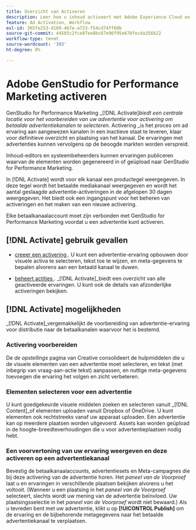 ```yaml
---
title: Overzicht van Activeren
description: Leer hoe u inhoud activeert met Adobe Experience Cloud en toepassingen van derden.
feature: Ad Activation, Workflow
exl-id: 365fe253-d189-467e-a723-f54cd74ff60b
source-git-commit: 445b5c2fce07ee8bc67e96f95e670fecda356b22
workflow-type: tm+mt
source-wordcount: '393'
ht-degree: 0%

---
```


# Adobe GenStudio for Performance Marketing activeren

GenStudio for Performance Marketing _[!DNL Activate]_biedt een centrale locatie voor het voorbereiden van uw advertentie voor activering om betaalde advertentiekanalen te selecteren._ Activering _is het proces om ad ervaring aan aangewezen kanalen in een inactieve staat te leveren, klaar voor definitieve overzicht en plaatsing van het kanaal. De ervaringen met advertenties kunnen vervolgens op de beoogde markten worden verspreid.

Inhoud-editors en systeembeheerders kunnen ervaringen publiceren waarvan de elementen worden gegenereerd in of geüpload naar GenStudio for Performance Marketing.

In [!DNL Activate] wordt voor elk kanaal een productegel weergegeven. In deze tegel wordt het betaalde mediakanaal weergegeven en wordt het aantal geslaagde advertentie-activeringen in de afgelopen 30 dagen weergegeven. Het biedt ook een ingangspunt voor het beheren van activeringen en het maken van een nieuwe activering.

Elke betaalkanaalaccount moet zijn verbonden met GenStudio for Performance Marketing voordat u een advertentie kunt activeren.

## [!DNL Activate] gebruik gevallen

* [ creeer een activering ](create-activation.md). U kunt een advertentie-ervaring opbouwen door visuele activa te selecteren, tekst toe te wijzen, en meta-gegevens te bepalen alvorens aan een betaald kanaal te duwen.

* [ beheert actities ](manage-activations.md). _[!DNL Activate]_biedt een overzicht van alle geactiveerde ervaringen. U kunt ook de details van afzonderlijke activeringen bekijken.

## [!DNL Activate] mogelijkheden

_[!DNL Activate]_vergemakkelijkt de voorbereiding van advertentie-ervaring voor distributie naar de betaalkanalen waarvoor het is bestemd.

### Activering voorbereiden

De _de opstellings_ pagina van Creative consolideert de hulpmiddelen die u de visuele elementen van een advertentie moet selecteren, en tekst (met inbegrip van vraag-aan-actie tekst) aanpassen, en nuttige meta-gegevens toevoegen die ervaring het volgen en zicht verbeteren.

### Elementen selecteren voor een advertentie

U kunt goedgekeurde visuele middelen zoeken en selecteren vanuit _[!DNL Content]_of elementen uploaden vanuit Dropbox of OneDrive. U kunt elementen ook rechtstreeks vanaf uw apparaat uploaden. Eén advertentie kan op meerdere plaatsen worden uitgevoerd. Assets kan worden geüpload in de hoogte-breedteverhoudingen die u voor advertentieplaatsen nodig hebt.

### Een voorvertoning van uw ervaring weergeven en deze activeren op een advertentiekanaal

Bevestig de betaalkanaalaccounts, advertentiesets en Meta-campagnes die bij deze activering van de advertentie horen. Het _paneel van de Voorproef_ laat u en ervaringen in verschillende plaatsen bekijken alvorens u het voltooit. (Wanneer u een plaatsing in het _paneel van de Voorproef_ selecteert, slechts wordt uw mening van de advertentie beïnvloed. Uw plaatsingsselectie in het _paneel van de Voorproef_ wordt niet bewaard.) Als u tevreden bent met uw advertentie, klikt u op **[!UICONTROL Publish]** om de ervaring en de bijbehorende metagegevens naar het betaalde advertentiekanaal te verplaatsen.
